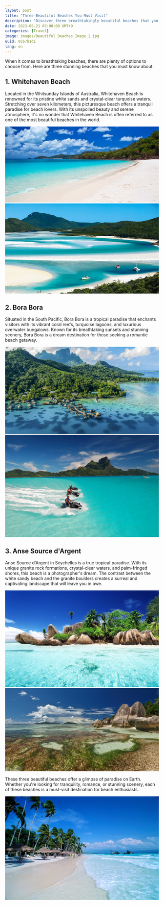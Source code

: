 ```yaml
---
layout: post
title: "Three Beautiful Beaches You Must Visit"
description: "Discover three breathtakingly beautiful beaches that you must visit! Whitehaven Beach in the Whitsunday Islands, Australia, will captivate you with its pristine white sands and turquoise waters. Experience the tropical paradise of Bora Bora in French Polynesia, where vibrant coral reefs and luxurious overwater bungalows await. Anse Source d'Argent in La Digue, Seychelles, boasts unique granite rock formations and crystal-clear waters, creating a photographer's dream. Whether seeking tranquility, romance, or stunning scenery, these beaches are a must-see for beach enthusiasts. #Travel #BeachParadise #DreamDestinations #TropicalGetaways #NaturalBeauty"
date: 2023-06-21 07:00:00 GMT+9
categories: [Travel]
image: images/Beautiful_Beaches_Image_1.jpg
uuid: 05b7b1d1
lang: en
---
```


When it comes to breathtaking beaches, there are plenty of options to choose from. Here are three stunning beaches that you must know about.


## 1. Whitehaven Beach
Located in the Whitsunday Islands of Australia, Whitehaven Beach is renowned for its pristine white sands and crystal-clear turquoise waters. Stretching over seven kilometers, this picturesque beach offers a tranquil paradise for beach lovers. With its unspoiled beauty and serene atmosphere, it's no wonder that Whitehaven Beach is often referred to as one of the most beautiful beaches in the world.

![](images/1._Whitehaven_Beach_Image_1.jpg)
![](images/1._Whitehaven_Beach_Image_2.jpg)


## 2. Bora Bora
Situated in the South Pacific, Bora Bora is a tropical paradise that enchants visitors with its vibrant coral reefs, turquoise lagoons, and luxurious overwater bungalows. Known for its breathtaking sunsets and stunning scenery, Bora Bora is a dream destination for those seeking a romantic beach getaway.

![](images/2._Bora_Bora_Image_1.jpg)
![](images/2._Bora_Bora_Image_2.jpg)


## 3. Anse Source d'Argent
Anse Source d'Argent in Seychelles is a true tropical paradise. With its unique granite rock formations, crystal-clear waters, and palm-fringed shores, this beach is a photographer's dream. The contrast between the white sandy beach and the granite boulders creates a surreal and captivating landscape that will leave you in awe.

![](images/3._Anse_Source_d'Argent_Image_1.jpg)
![](images/3._Anse_Source_d'Argent_Image_3.jpg)




These three beautiful beaches offer a glimpse of paradise on Earth. Whether you're looking for tranquility, romance, or stunning scenery, each of these beaches is a must-visit destination for beach enthusiasts.

![](images/Beautiful_Beaches_Image_2.jpg)